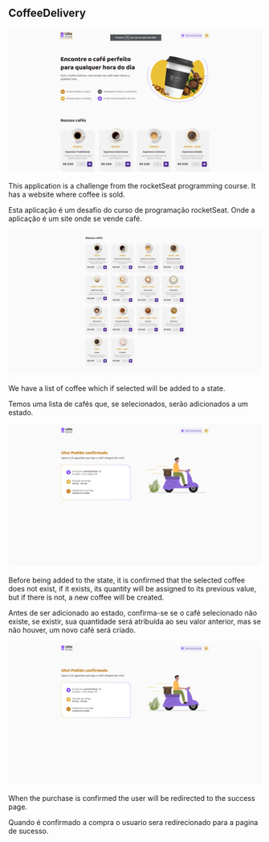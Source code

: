 ## CoffeeDelivery


![alt text](src/assets/ApplicationImgs/img1.png)

This application is a challenge from the rocketSeat programming course. It has a website where coffee is sold.

Esta aplicação é um desafio do curso de programação rocketSeat. Onde a aplicação é um site onde se vende café.

![alt text](src/assets/ApplicationImgs/img2.png)

We have a list of coffee which if selected will be added to a state.

Temos uma lista de cafés que, se selecionados, serão adicionados a um estado.

![alt text](src/assets/ApplicationImgs/img3.png)

Before being added to the state, it is confirmed that the selected coffee does not exist, if it exists, its quantity will be assigned to its previous value, but if there is not, a new coffee will be created.


Antes de ser adicionado ao estado, confirma-se se o café selecionado não existe, se existir, sua quantidade será atribuída ao seu valor anterior, mas se não houver, um novo café será criado.

![alt text](src/assets/ApplicationImgs/img4.png) 

When the purchase is confirmed the user will be redirected to the success page.

Quando é confirmado a compra o usuario sera redirecionado para a pagina de sucesso.